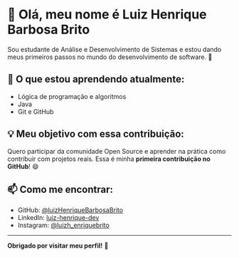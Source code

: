 # 👋 Olá, meu nome é Luiz Henrique Barbosa Brito

Sou estudante de Análise e Desenvolvimento de Sistemas e estou dando meus primeiros passos no mundo do desenvolvimento de software. 🚀

## 🧠 O que estou aprendendo atualmente:

- Lógica de programação e algoritmos
-  Java
- Git e GitHub

## 💡 Meu objetivo com essa contribuição:

Quero participar da comunidade Open Source e aprender na prática como contribuir com projetos reais. Essa é minha **primeira contribuição no GitHub**! 😄

## 📫 Como me encontrar:

- GitHub: [@luizHenriqueBarbosaBrito](https://github.com/luizHenriqueBarbosaBrito)
- LinkedIn: [luiz-henrique-dev](https://www.linkedin.com/in/luiz-henrique-dev/)
- Instagram: [@luizh_enriquebrito](https://www.instagram.com/luizh_enriquebrito/?__pwa=1)
---

**Obrigado por visitar meu perfil!** 💙
